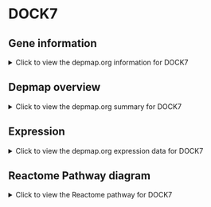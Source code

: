 <h1>DOCK7</h1>

<h2>Gene information</h2>
<details>
  <summary>Click to view the depmap.org information for DOCK7</summary>
  <p><a href="https://depmap.org/portal/gene/DOCK7?tab=about" target="_BLANK">Open page in a new tab...</a></p>
  <iframe src="https://depmap.org/portal/gene/DOCK7?tab=about" style="border:none;width:100%;height:800px"></iframe>
</details>

<h2>Depmap overview</h2>
<details>
  <summary>Click to view the depmap.org summary for DOCK7</summary>
  <p><a href="https://depmap.org/portal/gene/DOCK7?tab=overview" target="_BLANK">Open page in a new tab...</a></p>
  <iframe src="https://depmap.org/portal/gene/DOCK7?tab=overview" style="border:none;width:100%;height:800px"></iframe>
</details>

<h2>Expression</h2>
<details>
  <summary>Click to view the depmap.org expression data for DOCK7</summary>
  <p><a href="https://depmap.org/portal/gene/DOCK7?tab=characterization" target="_BLANK">Open page in a new tab...</a></p>
  <iframe src="https://depmap.org/portal/gene/DOCK7?tab=characterization" style="border:none;width:100%;height:800px"></iframe>
</details>



<h2>Reactome Pathway diagram</h2>
<details>
  <summary>Click to view the Reactome pathway for DOCK7</summary>
  <p><a href="https://reactome.org/PathwayBrowser/#/R-HSA-983231" target="_BLANK">Open page in a new tab...</a></p>
  <p>Factors involved in megakaryocyte development and platelet production</p>
<iframe src="https://reactome.org/PathwayBrowser/#/R-HSA-983231" style="border:none;width:100%;height:800px"></iframe>
</details>




